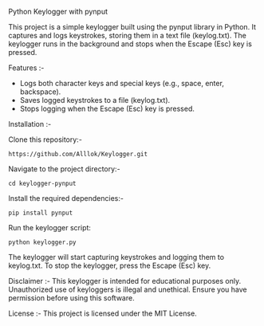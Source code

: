 Python Keylogger with pynput



This project is a simple keylogger built using the pynput library in Python. It captures and logs keystrokes, storing them in a text file (keylog.txt). The keylogger runs in the background and stops when the Escape (Esc) key is pressed.

Features :-
 - Logs both character keys and special keys (e.g., space, enter, backspace).
 - Saves logged keystrokes to a file (keylog.txt).
 - Stops logging when the Escape (Esc) key is pressed.



Installation :-

Clone this repository:-
 
    https://github.com/Alllok/Keylogger.git

Navigate to the project directory:-

    cd keylogger-pynput

Install the required dependencies:-

    pip install pynput

Run the keylogger script:

    python keylogger.py

The keylogger will start capturing keystrokes and logging them to keylog.txt. To stop the keylogger, press the Escape (Esc) key.


Disclaimer :- This keylogger is intended for educational purposes only. Unauthorized use of keyloggers is illegal and unethical. Ensure you have permission before using this software.

License :- This project is licensed under the MIT License.



